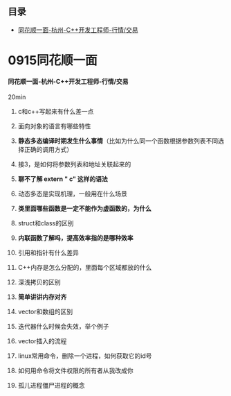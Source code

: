 ## 目录

*   [同花顺一面-杭州-C++开发工程师-行情/交易](#同花顺一面-杭州-c开发工程师-行情交易)

# 0915同花顺一面

#### 同花顺一面-杭州-C++开发工程师-行情/交易

20min

1.  c和c++写起来有什么差一点

2.  面向对象的语言有哪些特性

3.  **静态多态编译时期发生什么事情**（比如为什么同一个函数根据参数列表不同选择正确的调用方式）

4.  接3，是如何将参数列表和地址关联起来的

5.  **聊不了解  extern " c" 这样的语法**

6.  动态多态是实现机理，一般用在什么场景

7.  **类里面哪些函数是一定不能作为虚函数的，为什么**

8.  struct和class的区别

9.  **内联函数了解吗，提高效率指的是哪种效率**

10. 引用和指针有什么差异

11. C++内存是怎么分配的，里面每个区域都放的什么

12. 深浅拷贝的区别

13. **简单讲讲内存对齐**

14. vector和数组的区别

15. 迭代器什么时候会失效，举个例子

16. vector插入的流程

17. linux常用命令，删除一个进程，如何获取它的id号

18. 如何用命令将文件权限的所有者从我改成你

19. 孤儿进程僵尸进程的概念

